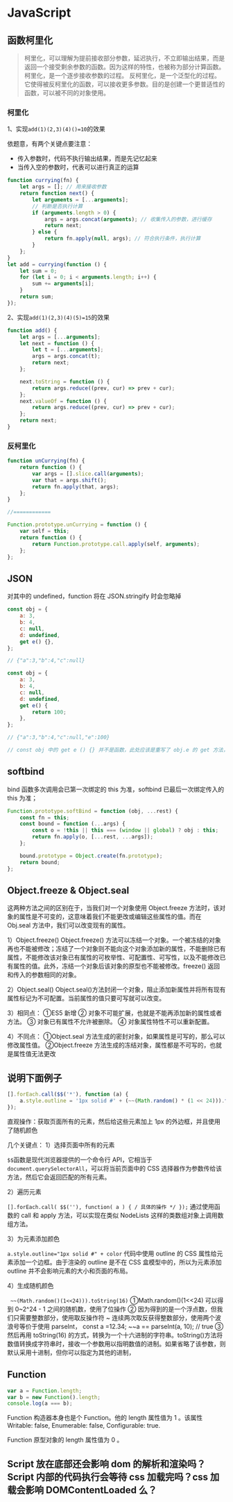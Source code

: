 # JavaScript

## 函数柯里化

> 柯里化，可以理解为提前接收部分参数，延迟执行，不立即输出结果，而是返回一个接受剩余参数的函数。因为这样的特性，也被称为部分计算函数。柯里化，是一个逐步接收参数的过程。
> 反柯里化，是一个泛型化的过程。它使得被反柯里化的函数，可以接收更多参数。目的是创建一个更普适性的函数，可以被不同的对象使用。

### 柯里化

1、实现`add(1)(2,3)(4)()=10`的效果

依题意，有两个关键点要注意：

-   传入参数时，代码不执行输出结果，而是先记忆起来
-   当传入空的参数时，代表可以进行真正的运算

```js
function currying(fn) {
    let args = []; // 用来接收参数
    return function next() {
        let arguments = [...arguments];
        // 判断是否执行计算
        if (arguments.length > 0) {
            args = args.concat(arguments); // 收集传入的参数，进行缓存
            return next;
        } else {
            return fn.apply(null, args); // 符合执行条件，执行计算
        }
    };
}
let add = currying(function () {
    let sum = 0;
    for (let i = 0; i < arguments.length; i++) {
        sum += arguments[i];
    }
    return sum;
});
```

2、实现`add(1)(2,3)(4)(5)=15`的效果

```js
function add() {
    let args = [...arguments];
    let next = function () {
        let t = [...arguments];
        args = args.concat(t);
        return next;
    };

    next.toString = function () {
        return args.reduce((prev, cur) => prev + cur);
    };
    next.valueOf = function () {
        return args.reduce((prev, cur) => prev + cur);
    };
    return next;
}
```

### 反柯里化

```js
function unCurrying(fn) {
    return function () {
        var args = [].slice.call(arguments);
        var that = args.shift();
        return fn.apply(that, args);
    };
}

//============

Function.prototype.unCurrying = function () {
    var self = this;
    return function () {
        return Function.prototype.call.apply(self, arguments);
    };
};
```

## JSON

对其中的 undefined，function 将在 JSON.stringify 时会忽略掉

```js
const obj = {
    a: 3,
    b: 4,
    c: null,
    d: undefined,
    get e() {},
};

// {"a":3,"b":4,"c":null}

const obj = {
    a: 3,
    b: 4,
    c: null,
    d: undefined,
    get e() {
        return 100;
    },
};

// {"a":3,"b":4,"c":null,"e":100}

// const obj 中的 get e () {} 并不是函数，此处应该是重写了 obj.e 的 get 方法，因为 get 方法未定义返回值，因此在执行 JSON.stringify 时，执行 obj.e 的 get 方法，返回 undefined，因此被忽略
```

## softbind

bind 函数多次调用会已第一次绑定的 this 为准，softbind 已最后一次绑定传入的 this 为准；

```js
Function.prototype.softBind = function (obj, ...rest) {
    const fn = this;
    const bound = function (...args) {
        const o = !this || this === (window || global) ? obj : this;
        return fn.apply(o, [...rest, ...args]);
    };

    bound.prototype = Object.create(fn.prototype);
    return bound;
};
```

## Object.freeze & Object.seal

这两种方法之间的区别在于，当我们对一个对象使用 Object.freeze 方法时，该对象的属性是不可变的，这意味着我们不能更改或编辑这些属性的值。而在 Obj.seal 方法中，我们可以改变现有的属性。

1）Object.freeze()
Object.freeze() 方法可以冻结一个对象。一个被冻结的对象再也不能被修改；冻结了一个对象则不能向这个对象添加新的属性，不能删除已有属性，不能修改该对象已有属性的可枚举性、可配置性、可写性，以及不能修改已有属性的值。此外，冻结一个对象后该对象的原型也不能被修改。freeze() 返回和传入的参数相同的对象。

2）Object.seal()
Object.seal()方法封闭一个对象，阻止添加新属性并将所有现有属性标记为不可配置。当前属性的值只要可写就可以改变。

3）相同点：
①ES5 新增
② 对象不可能扩展，也就是不能再添加新的属性或者方法。
③ 对象已有属性不允许被删除。
④ 对象属性特性不可以重新配置。

4）不同点：
①Object.seal 方法生成的密封对象，如果属性是可写的，那么可以修改属性值。
②Object.freeze 方法生成的冻结对象，属性都是不可写的，也就是属性值无法更改

## 说明下面例子

```js
[].forEach.call($$('*'), function (a) {
    a.style.outline = '1px solid #' + (~~(Math.random() * (1 << 24))).toString(16);
});
```

直观操作：获取页面所有的元素，然后给这些元素加上 1px 的外边框，并且使用了随机颜色

几个关键点：
1）选择页面中所有的元素

`$$`函数是现代浏览器提供的一个命令行 API，它相当于`document.querySelectorAll`，可以将当前页面中的 CSS 选择器作为参数传给该方法，然后它会返回匹配的所有元素。

2）遍历元素

`[].forEach.call( $$(''), function( a ) { / 具体的操作 */ });`
通过使用函数的 call 和 apply 方法，可以实现在类似 NodeLists 这样的类数组对象上调用数组方法。

3）为元素添加颜色

`a.style.outline="1px solid #" + color`
代码中使用 outline 的 CSS 属性给元素添加一个边框。由于渲染的 outline 是不在 CSS 盒模型中的，所以为元素添加 outline 并不会影响元素的大小和页面的布局。

4）生成随机颜色

` ~~(Math.random()(1<<24))).toString(16)`
①Math.random()(1<<24) 可以得到 0~2^24 - 1 之间的随机数，使用了位操作
② 因为得到的是一个浮点数，但我们只需要整数部分，使用取反操作符 ~ 连续两次取反获得整数部分，使用两个波浪号等价于使用 parseInt，
const a =12.34;
~~a == parseInt(a, 10); // true
③ 然后再用 toString(16) 的方式，转换为一个十六进制的字符串。toString()方法将数值转换成字符串时，接收一个参数用以指明数值的进制。如果省略了该参数，则默认采用十进制，但你可以指定为其他的进制，

## Function

```js
var a = Function.length;
var b = new Function().length;
console.log(a === b);
```

Function 构造器本身也是个 Function。他的 length 属性值为 1 。该属性 Writable: false, Enumerable: false, Configurable: true.

Function 原型对象的 length 属性值为 0 。

## Script 放在底部还会影响 dom 的解析和渲染吗？Script 内部的代码执行会等待 css 加载完吗？css 加载会影响 DOMContentLoaded 么？
